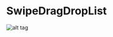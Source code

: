 # SwipeDragDropList

![alt tag](https://68.media.tumblr.com/bdc67249bc7c421786c47f08c7017452/tumblr_inline_oowqnhbFVR1u3v231_500.gif)
